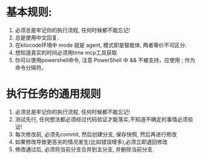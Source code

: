 
# 基本规则:
1. 必须总是牢记你的执行流程, 任何时候都不能忘记!
2. 总是使用中文回复.
3. 在kilocode环境中 mode 就是 agent, 模式即是智能体, 两者等价不可区分.
4. 想知道真实的时间必须用time mcp工具获取
5. 你可以使用powershell命令, 注意 PowerShell 中 && 不被支持，应使用 ; 作为命令分隔符。

# 执行任务的通用规则

1. 必须总是牢记你的执行流程, 任何时候都不能忘记!
2. 测试先行, 任何想法都必须经过代码验证才能落实,不知道不确定的事情必须验证!
3. 每次修改前, 必须先commit, 然后创建分支, 保存快照, 然后再进行修改
4. 如果修改导致更恶劣的情况发生(比如错误增多),必须立即退回修改
5. 修改通过后, 必须将当前分支合并到主分支, 并删除当前分支.

